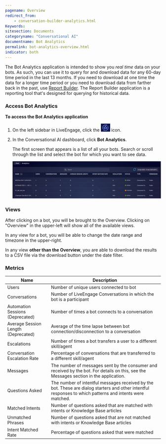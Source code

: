 ```yaml
---
pagename: Overview
redirect_from:
    - conversation-builder-analytics.html
Keywords:
sitesection: Documents
categoryname: "Conversational AI"
documentname: Bot Analytics
permalink: bot-analytics-overview.html
indicator: both
---
```


The Bot Analytics application is intended to show you *real time* data on your bots. As such, you can use it to query for and download data for any 60-day time period in the last 13 months. If you need to download at one time the data for a longer time period or you need to download data from farther back in the past, use [Report Builder](https://knowledge.liveperson.com/data-reporting-report-builder-report-builder-overview.html). The Report Builder application is a reporting tool that's designed for querying for historical data.

### Access Bot Analytics

**To access the Bot Analytics application**

1. On the left sidebar in LiveEngage, click the <img style="width:30px" src="img/ConvoBuilder/icon_cb.png"> icon.
2. In the Conversational AI dashboard, click **Bot Analytics**.

    The first screen that appears is a list of all your bots. Search or scroll through the list and select the bot for which you want to see data.

    <img style="width:900px" src="img/ConvoBuilder/analytics_dashboard.png">

### Views

After clicking on a bot, you will be brought to the Overview. Clicking on "Overview" in the upper-left will show all of the available views.

In any view for a bot, you will be able to change the date range and timezone in the upper-right.

In any view **other than the Overview**, you are able to download the results to a CSV file via the download button under the date filter.

<!--
#### Intents View

Info about how to improve bots, what certain things mean to performance.

#### Custom Events View

What are custom events? [Here](conversation-builder-conversation-builder-scripting-functions.html#log-custom-event)
-->
### Metrics

| Name | Description |
| --- | --- |
| Users | Number of unique users connected to bot |
| Conversations | Number of LiveEngage Conversations in which the bot is a participant |
| Automation Sessions (Deprecated) | Number of times a bot connects to a conversation |
| Average Session Length (Deprecated) | Average of the time lapse between bot connection/disconnection to a conversation |
| Escalations | Number of times a bot transfers a user to a different skill/agent |
| Conversation Escalation Rate | Percentage of conversations that are transferred to a different skill/agent |
| Messages | The number of messages sent by the consumer and received by the bot. For details on this, see the Messages section in the application. |
| Questions Asked | The number of intentful messages received by the bot. These are dialog starters and other intentful responses to which patterns and intents were matched. | 
| Matched Intents | Number of questions asked that are matched with intents or Knowledge Base articles |
| Unmatched Phrases | Number of questions asked that are not matched with intents or Knowledge Base articles |
| Intent Matched Rate | Percentage of questions asked that were matched | 

